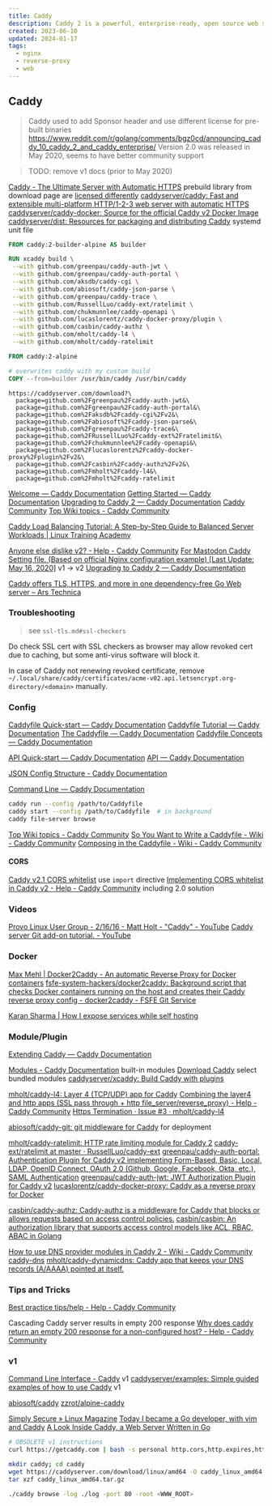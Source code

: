 ```yaml
---
title: Caddy
description: Caddy 2 is a powerful, enterprise-ready, open source web server with automatic HTTPS written in Go
created: 2023-06-10
updated: 2024-01-17
tags:
  - nginx
  - reverse-proxy
  - web
---
```


## Caddy

> Caddy used to add Sponsor header and use different license for pre-built binaries
> <https://www.reddit.com/r/golang/comments/bgz0cd/announcing_caddy_10_caddy_2_and_caddy_enterprise/>
> Version 2.0 was released in May 2020, seems to have better community support

> TODO: remove v1 docs (prior to May 2020)

[Caddy - The Ultimate Server with Automatic HTTPS](https://caddyserver.com/)
prebuild library from download page are [licensed differently](https://caddy.community/t/caddy-server-its-free-for-live-server/3371)
[caddyserver/caddy: Fast and extensible multi-platform HTTP/1-2-3 web server with automatic HTTPS](https://github.com/caddyserver/caddy)
[caddyserver/caddy-docker: Source for the official Caddy v2 Docker Image](https://github.com/caddyserver/caddy-docker)
[caddyserver/dist: Resources for packaging and distributing Caddy](https://github.com/caddyserver/dist) systemd unit file

```dockerfile
FROM caddy:2-builder-alpine AS builder

RUN xcaddy build \
 --with github.com/greenpau/caddy-auth-jwt \
 --with github.com/greenpau/caddy-auth-portal \
 --with github.com/aksdb/caddy-cgi \
 --with github.com/abiosoft/caddy-json-parse \
 --with github.com/greenpau/caddy-trace \
 --with github.com/RussellLuo/caddy-ext/ratelimit \
 --with github.com/chukmunnlee/caddy-openapi \
 --with github.com/lucaslorentz/caddy-docker-proxy/plugin \
 --with github.com/casbin/caddy-authz \
 --with github.com/mholt/caddy-l4 \
 --with github.com/mholt/caddy-ratelimit

FROM caddy:2-alpine

# overwrites caddy with my custom build
COPY --from=builder /usr/bin/caddy /usr/bin/caddy
```

```
https://caddyserver.com/download?\
  package=github.com%2Fgreenpau%2Fcaddy-auth-jwt&\
  package=github.com%2Fgreenpau%2Fcaddy-auth-portal&\
  package=github.com%2Faksdb%2Fcaddy-cgi%2Fv2&\
  package=github.com%2Fabiosoft%2Fcaddy-json-parse&\
  package=github.com%2Fgreenpau%2Fcaddy-trace&\
  package=github.com%2FRussellLuo%2Fcaddy-ext%2Fratelimit&\
  package=github.com%2Fchukmunnlee%2Fcaddy-openapi&\
  package=github.com%2Flucaslorentz%2Fcaddy-docker-proxy%2Fplugin%2Fv2&\
  package=github.com%2Fcasbin%2Fcaddy-authz%2Fv2&\
  package=github.com%2Fmholt%2Fcaddy-l4&\
  package=github.com%2Fmholt%2Fcaddy-ratelimit
```

[Welcome — Caddy Documentation](https://caddyserver.com/docs/)
[Getting Started — Caddy Documentation](https://caddyserver.com/docs/getting-started)
[Upgrading to Caddy 2 — Caddy Documentation](https://caddyserver.com/docs/v2-upgrade)
[Caddy Community](https://caddy.community/)
[Top Wiki topics - Caddy Community](https://caddy.community/c/wiki/13)

[Caddy Load Balancing Tutorial: A Step-by-Step Guide to Balanced Server Workloads | Linux Training Academy](https://www.linuxtrainingacademy.com/caddy-load-balancing-tutorial/)

[Anyone else dislike v2? - Help - Caddy Community](https://caddy.community/t/anyone-else-dislike-v2/8191/10)
[For Mastodon Caddy Setting file. (Based on official Nginx configuration example) [Last Update: May 16, 2020]](https://gist.github.com/ehlxr/37764950fcb4d68d3a00b5f0000823e7) v1 -> v2
[Upgrading to Caddy 2 — Caddy Documentation](https://caddyserver.com/docs/v2-upgrade)

[Caddy offers TLS, HTTPS, and more in one dependency-free Go Web server – Ars Technica](https://arstechnica.com/gadgets/2020/05/caddy-offers-tls-https-and-more-in-one-dependency-free-go-web-server/amp/)

### Troubleshooting

> see `ssl-tls.md#ssl-checkers`

Do check SSL cert with SSL checkers as browser may allow revoked cert due to caching, but some anti-virus software will block it.

In case of Caddy not renewing revoked certificate, remove `~/.local/share/caddy/certificates/acme-v02.api.letsencrypt.org-directory/<domain>` manually.

### Config

[Caddyfile Quick-start — Caddy Documentation](https://caddyserver.com/docs/quick-starts/caddyfile)
[Caddyfile Tutorial — Caddy Documentation](https://caddyserver.com/docs/caddyfile-tutorial)
[The Caddyfile — Caddy Documentation](https://caddyserver.com/docs/caddyfile)
[Caddyfile Concepts — Caddy Documentation](https://caddyserver.com/docs/caddyfile/concepts)

[API Quick-start — Caddy Documentation](https://caddyserver.com/docs/quick-starts/api)
[API — Caddy Documentation](https://caddyserver.com/docs/api)

[JSON Config Structure - Caddy Documentation](https://caddyserver.com/docs/json/)

[Command Line — Caddy Documentation](https://caddyserver.com/docs/command-line)

```sh
caddy run --config /path/to/Caddyfile
caddy start --config /path/to/Caddyfile  # in background
caddy file-server browse
```

[Top Wiki topics - Caddy Community](https://caddy.community/c/wiki/13)
[So You Want to Write a Caddyfile - Wiki - Caddy Community](https://caddy.community/t/so-you-want-to-write-a-caddyfile/8205)
[Composing in the Caddyfile - Wiki - Caddy Community](https://caddy.community/t/composing-in-the-caddyfile/8291)

#### CORS

[Caddy v2.1 CORS whitelist](https://gist.github.com/ryanburnette/d13575c9ced201e73f8169d3a793c1a3) use `import` directive
[Implementing CORS whitelist in Caddy v2 - Help - Caddy Community](https://caddy.community/t/implementing-cors-whitelist-in-caddy-v2/8590) including 2.0 solution

### Videos

[Provo Linux User Group - 2/16/16 - Matt Holt - "Caddy" - YouTube](https://www.youtube.com/watch?v=ZyVA9tuif4s)
[Caddy server Git add-on tutorial. - YouTube](https://www.youtube.com/watch?v=dmat1MUT0fc)

### Docker

[Max Mehl | Docker2Caddy - An automatic Reverse Proxy for Docker containers](https://mehl.mx/blog/2022/docker2caddy-an-automatic-reverse-proxy-for-docker-containers/)
[fsfe-system-hackers/docker2caddy: Background script that checks Docker containers running on the host and creates their Caddy reverse proxy config - docker2caddy - FSFE Git Service](https://git.fsfe.org/fsfe-system-hackers/docker2caddy)

[Karan Sharma | How I expose services while self hosting](https://mrkaran.dev/posts/exposing-services/)

### Module/Plugin

[Extending Caddy — Caddy Documentation](https://caddyserver.com/docs/extending-caddy)

[Modules - Caddy Documentation](https://caddyserver.com/docs/modules/) built-in modules
[Download Caddy](https://caddyserver.com/download) select bundled modules
[caddyserver/xcaddy: Build Caddy with plugins](https://github.com/caddyserver/xcaddy)

[mholt/caddy-l4: Layer 4 (TCP/UDP) app for Caddy](https://github.com/mholt/caddy-l4)
[Combining the layer4 and http apps (SSL pass through + http file_server/reverse_proxy) - Help - Caddy Community](https://caddy.community/t/combining-the-layer4-and-http-apps-ssl-pass-through-http-file-server-reverse-proxy/12698/3)
[Https Termination · Issue #3 · mholt/caddy-l4](https://github.com/mholt/caddy-l4/issues/3)

[abiosoft/caddy-git: git middleware for Caddy](https://github.com/abiosoft/caddy-git) for deployment

[mholt/caddy-ratelimit: HTTP rate limiting module for Caddy 2](https://github.com/mholt/caddy-ratelimit)
[caddy-ext/ratelimit at master · RussellLuo/caddy-ext](https://github.com/RussellLuo/caddy-ext/tree/master/ratelimit)
[greenpau/caddy-auth-portal: Authentication Plugin for Caddy v2 implementing Form-Based, Basic, Local, LDAP, OpenID Connect, OAuth 2.0 (Github, Google, Facebook, Okta, etc.), SAML Authentication](https://github.com/greenpau/caddy-auth-portal)
[greenpau/caddy-auth-jwt: JWT Authorization Plugin for Caddy v2](https://github.com/greenpau/caddy-auth-jwt)
[lucaslorentz/caddy-docker-proxy: Caddy as a reverse proxy for Docker](https://github.com/lucaslorentz/caddy-docker-proxy)

[casbin/caddy-authz: Caddy-authz is a middleware for Caddy that blocks or allows requests based on access control policies.](https://github.com/casbin/caddy-authz)
[casbin/casbin: An authorization library that supports access control models like ACL, RBAC, ABAC in Golang](https://github.com/casbin/casbin)

[How to use DNS provider modules in Caddy 2 - Wiki - Caddy Community](https://caddy.community/t/how-to-use-dns-provider-modules-in-caddy-2/8148)
[caddy-dns](https://github.com/caddy-dns)
[mholt/caddy-dynamicdns: Caddy app that keeps your DNS records (A/AAAA) pointed at itself.](https://github.com/mholt/caddy-dynamicdns)

### Tips and Tricks

[Best practice tips/help - Help - Caddy Community](https://caddy.community/t/best-practice-tips-help/11093)

Cascading Caddy server results in empty 200 response
[Why does caddy return an empty 200 response for a non-configured host? - Help - Caddy Community](https://caddy.community/t/why-does-caddy-return-an-empty-200-response-for-a-non-configured-host/7685)

### v1

[Command Line Interface - Caddy](https://caddyserver.com/docs/cli) v1
[caddyserver/examples: Simple guided examples of how to use Caddy](https://github.com/caddyserver/examples) v1

[abiosoft/caddy](https://hub.docker.com/r/abiosoft/caddy/tags)
[zzrot/alpine-caddy](https://hub.docker.com/r/zzrot/alpine-caddy)

[Simply Secure » Linux Magazine](http://www.linux-magazine.com/Issues/2018/213/Caddy)
[Today I became a Go developer, with vim and Caddy](https://coolaj86.com/articles/today-i-became-a-golang-dev-with-vim-and-caddy/)
[A Look Inside Caddy, a Web Server Written in Go](https://blog.gopheracademy.com/caddy-a-look-inside/)

```sh
# OBSOLETE v1 instructions
curl https://getcaddy.com | bash -s personal http.cors,http.expires,http.filemanager,http.filter,http.forwardproxy,http.git,http.hugo,http.jwt,http.locale,http.login,http.minify

mkdir caddy; cd caddy
wget https://caddyserver.com/download/linux/amd64 -O caddy_linux_amd64.tar.gz
tar xzf caddy_linux_amd64.tar.gz

./caddy browse -log ./log -port 80 -root <WWW_ROOT>
```
